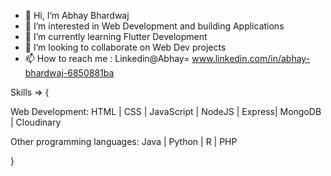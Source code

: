- 👋 Hi, I’m Abhay Bhardwaj
- 👀 I’m interested in Web Development and building Applications
- 🌱 I’m currently learning Flutter Development 
- 💞️ I’m looking to collaborate on Web Dev projects
- 📫 How to reach me : Linkedin@Abhay= www.linkedin.com/in/abhay-bhardwaj-6850881ba

Skills => {

Web Development:  HTML | CSS | JavaScript | NodeJS |  Express| MongoDB | Cloudinary  

Other programming languages: Java | Python | R | PHP 


}




<!---
Abhay014/Abhay014 is a ✨ special ✨ repository because its `README.md` (this file) appears on your GitHub profile.
You can click the Preview link to take a look at your changes.
--->
